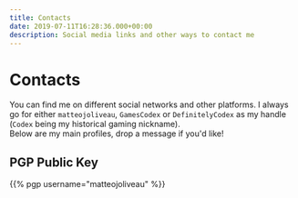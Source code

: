 ```yaml
---
title: Contacts
date: 2019-07-11T16:28:36.000+00:00
description: Social media links and other ways to contact me
---
```

<!-- markdownlint-disable single-h1-->
# Contacts

You can find me on different social networks and other platforms. I always go for either `matteojoliveau`, `GamesCodex` or `DefinitelyCodex` as my handle 
(`Codex` being my historical gaming nickname).  
Below are my main profiles, drop a message if you'd like!

<div class="level">
    <div class="level-left">
        <a class="level-item" target="_blank" href="mailto://matteojoliveau+contacts@gmail.com">
            <span class="icon is-large">
              <i class="fas fa-envelope is-size-2" title="matteojoliveau's Email"></i>
            </span>
        </a>
        <a class="level-item" target="_blank" href="https://t.me/gamescodex">
            <span class="icon is-large">
              <i class="fab fa-telegram-plane is-size-2" title="matteojoliveau's Telegram Account"></i>
            </span>
        </a>
        <a class="level-item" target="_blank" href="https://github.com/matteojoliveau">
            <span class="icon is-large">
              <i class="fab fa-github is-size-2" title="matteojoliveau's GitHub Profile"></i>
            </span>
        </a>
        <a class="level-item" target="_blank" href="https://twitter.com/matteojoliveau">
            <span class="icon is-large">
              <i class="fab fa-twitter is-size-2" title="matteojoliveau's Twitter Profile"></i>
            </span>
        </a>
        <a class="level-item" target="_blank" href="https://dev.to/matteojoliveau">
            <span class="icon is-large">
              <i class="fab fa-dev is-size-2" title="matteojoliveau's DEV Profile"></i>
            </span>
        </a>
        <a class="level-item" target="_blank" href="https://twitch.tv/definitelycodex">
            <span class="icon is-large">
              <i class="fab fa-twitch is-size-2" title="definitelycodex's Twitch Channel"></i>
            </span>
        </a>
    </div>
</div>

## PGP Public Key

{{% pgp username="matteojoliveau" %}}